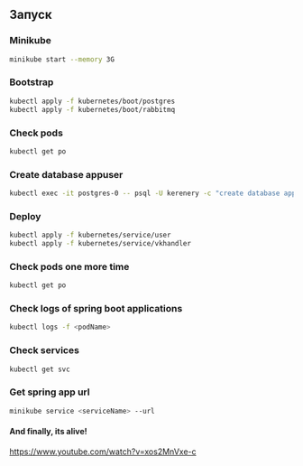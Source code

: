 ## Запуск

### Minikube

```bash
minikube start --memory 3G
```


### Bootstrap

```bash
kubectl apply -f kubernetes/boot/postgres
kubectl apply -f kubernetes/boot/rabbitmq
```

### Check pods

```bash
kubectl get po
```

### Create database appuser

```bash
kubectl exec -it postgres-0 -- psql -U kerenery -c "create database appuser;"
```

### Deploy

```bash
kubectl apply -f kubernetes/service/user
kubectl apply -f kubernetes/service/vkhandler
```
### Check pods one more time

```bash
kubectl get po
```
### Check logs of spring boot applications

```bash
kubectl logs -f <podName>
```
### Check services

```bash
kubectl get svc
```
### Get spring app url

```bash
minikube service <serviceName> --url
```
#### And finally, its alive!

https://www.youtube.com/watch?v=xos2MnVxe-c